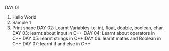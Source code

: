 DAY 01
1. Hello World
2. Sample 1
3. Print shape
DAY  02:
Learnt Variables i.e. int,  float, double, boolean, char.
DAY 03:
learnt about input in C++
DAY 04:
Learnt about operators in C++
DAY 05:
learnt strings in C++
DAY 06:
learnt maths and Boolean in C++
DAY 07:
learnt if and else in C++
